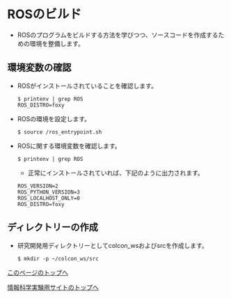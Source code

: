 # ROSのビルド
- ROSのプログラムをビルドする方法を学びつつ、ソースコードを作成するための環境を整備します。

## 環境変数の確認
- ROSがインストールされていることを確認します。
    ```
    $ printenv | grep ROS
    ROS_DISTRO=foxy
    ```
- ROSの環境を設定します。
  ```
  $ source /ros_entrypoint.sh
  ```
- ROSに関する環境変数を確認します。  
  ```
  $ printenv | grep ROS
  ```
  - 正常にインストールされていれば、下記のように出力されます。
  ```
  ROS_VERSION=2
  ROS_PYTHON_VERSION=3
  ROS_LOCALHOST_ONLY=0
  ROS_DISTRO=foxy
  ```

## ディレクトリーの作成
- 研究開発用ディレクトリーとしてcolcon_wsおよびsrcを作成します。
  ```
  $ mkdir -p ~/colcon_ws/src
  ```

[このページのトップへ](#)

[情報科学実験用サイトのトップへ](https://stl-apu.github.io/laboratory_experiments/)
